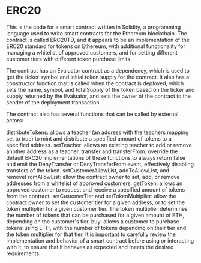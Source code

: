 # ERC20

This is the code for a smart contract written in Solidity, a programming language used to write smart contracts for the Ethereum blockchain. The contract is called ERC20TD, and it appears to be an implementation of the ERC20 standard for tokens on Ethereum, with additional functionality for managing a whitelist of approved customers, and for setting different customer tiers with different token purchase limits.

The contract has an Evaluator contract as a dependency, which is used to get the ticker symbol and initial token supply for the contract. It also has a constructor function that is called when the contract is deployed, which sets the name, symbol, and totalSupply of the token based on the ticker and supply returned by the Evaluator, and sets the owner of the contract to the sender of the deployment transaction.

The contract also has several functions that can be called by external actors:

distributeTokens: allows a teacher (an address with the teachers mapping set to true) to mint and distribute a specified amount of tokens to a specified address.
setTeacher: allows an existing teacher to add or remove another address as a teacher.
transfer and transferFrom: override the default ERC20 implementations of these functions to always return false and emit the DenyTransfer or DenyTransferFrom event, effectively disabling transfers of the token.
setCustomerAllowList, addToAllowList, and removeFromAllowList: allow the contract owner to set, add, or remove addresses from a whitelist of approved customers.
getToken: allows an approved customer to request and receive a specified amount of tokens from the contract.
setCustomerTier and setTokenMultiplier: allow the contract owner to set the customer tier for a given address, or to set the token multiplier for a given customer tier. The token multiplier determines the number of tokens that can be purchased for a given amount of ETH, depending on the customer's tier.
buy: allows a customer to purchase tokens using ETH, with the number of tokens depending on their tier and the token multiplier for that tier.
It is important to carefully review the implementation and behavior of a smart contract before using or interacting with it, to ensure that it behaves as expected and meets the desired requirements.
